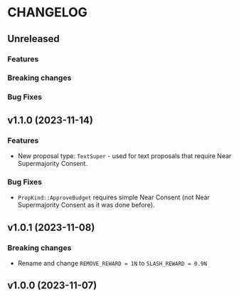 <!-- markdownlint-disable MD013 -->
<!-- markdownlint-disable MD024 -->

<!--
Changelogs are for humans, not machines.
There should be an entry for every single version.
The same types of changes should be grouped.
The latest version comes first.
The release date of each version is displayed.

Usage:

Change log entries are to be added to the Unreleased section. Example entry:

* [#<PR-number>](https://github.com/umee-network/umee/pull/<PR-number>) <description>

-->

# CHANGELOG

## Unreleased

### Features

### Breaking changes

### Bug Fixes

## v1.1.0 (2023-11-14)

### Features

- New proposal type: `TextSuper` - used for text proposals that require Near Supermajority Consent.

### Bug Fixes

- `PropKind::ApproveBudget` requires simple Near Consent (not Near Supermajority Consent as it was done before).

## v1.0.1 (2023-11-08)

### Breaking changes

- Rename and change `REMOVE_REWARD = 1N` to `SLASH_REWARD = 0.9N`

## v1.0.0 (2023-11-07)
